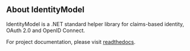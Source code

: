 ## About IdentityModel

IdentityModel is a .NET standard helper library for claims-based identity, OAuth 2.0 and OpenID Connect.

For project documentation, please visit [readthedocs](https://identitymodel.readthedocs.io).
